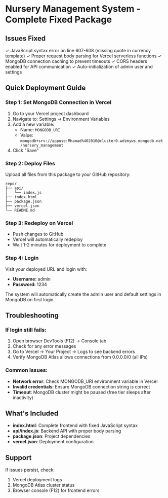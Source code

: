 # Nursery Management System - Complete Fixed Package

## Issues Fixed
✓ JavaScript syntax error on line 607-608 (missing quote in currency template)
✓ Proper request body parsing for Vercel serverless functions
✓ MongoDB connection caching to prevent timeouts
✓ CORS headers enabled for API communication
✓ Auto-initialization of admin user and settings

## Quick Deployment Guide

### Step 1: Set MongoDB Connection in Vercel
1. Go to your Vercel project dashboard
2. Navigate to: Settings → Environment Variables
3. Add a new variable:
   - Name: `MONGODB_URI`
   - Value: `mongodb+srv://appuse:Mhamad%402010@cluster0.wdzmyws.mongodb.net/nursery_management`
4. Click "Save"

### Step 2: Deploy Files
Upload all files from this package to your GitHub repository:
```
repo/
├── api/
│   └── index.js
├── index.html
├── package.json
├── vercel.json
└── README.md
```

### Step 3: Redeploy on Vercel
- Push changes to GitHub
- Vercel will automatically redeploy
- Wait 1-2 minutes for deployment to complete

### Step 4: Login
Visit your deployed URL and login with:
- **Username:** admin
- **Password:** 1234

The system will automatically create the admin user and default settings in MongoDB on first login.

## Troubleshooting

### If login still fails:
1. Open browser DevTools (F12) → Console tab
2. Check for any error messages
3. Go to Vercel → Your Project → Logs to see backend errors
4. Verify MongoDB Atlas allows connections from 0.0.0.0/0 (all IPs)

### Common Issues:
- **Network error**: Check MONGODB_URI environment variable in Vercel
- **Invalid credentials**: Ensure MongoDB connection string is correct
- **Timeout**: MongoDB cluster might be paused (free tier sleeps after inactivity)

## What's Included
- **index.html**: Complete frontend with fixed JavaScript syntax
- **api/index.js**: Backend API with proper body parsing
- **package.json**: Project dependencies
- **vercel.json**: Deployment configuration

## Support
If issues persist, check:
1. Vercel deployment logs
2. MongoDB Atlas cluster status
3. Browser console (F12) for frontend errors
